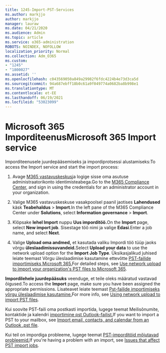 ```yaml
---
title: 1245-Import-PST-Services
ms.author: markjjo
author: markjjo
manager: lauraw
ms.date: 04/21/2020
ms.audience: Admin
ms.topic: article
ms.service: o365-administration
ROBOTS: NOINDEX, NOFOLLOW
localization_priority: Normal
ms.collection: Adm_O365
ms.custom:
- "1245"
- "1800027"
ms.assetid: ''
ms.openlocfilehash: c043569050a849a29982f6fdc4224b4e73d3ca5d
ms.sourcegitcommit: 94a687ebff18b0c61a9f049774a0682ba8b998e1
ms.translationtype: MT
ms.contentlocale: et-EE
ms.lasthandoff: 06/19/2021
ms.locfileid: "53023099"
---
```

# <a name="microsoft-365-import-service"></a><span data-ttu-id="6f830-102">Microsoft 365 Imporditeenus</span><span class="sxs-lookup"><span data-stu-id="6f830-102">Microsoft 365 Import service</span></span>

<span data-ttu-id="6f830-103">Imporditeenusele juurdepääsemiseks ja impordiprotsessi alustamiseks:</span><span class="sxs-lookup"><span data-stu-id="6f830-103">To access the Import service and start the import process:</span></span>

1. <span data-ttu-id="6f830-104">Avage [M365 vastavuskeskus](https://compliance.microsoft.com/)ja logige sisse oma asutuse administraatorikonto identimisteabega.</span><span class="sxs-lookup"><span data-stu-id="6f830-104">Go to the [M365 Compliance Center](https://compliance.microsoft.com/), and sign in using the credentials for an administrator account in your organization.</span></span>

1. <span data-ttu-id="6f830-105">Valige M365 vastavuskeskuse vasakpoolsel paanil jaotises **Lahendused** käsk **Teabehaldus**  >  **Import**.</span><span class="sxs-lookup"><span data-stu-id="6f830-105">In the left pane of the M365 Compliance Center under **Solutions**, select **Information governance** > **Import**.</span></span>

1. <span data-ttu-id="6f830-106">Klõpsake **lehel Import** nuppu **Uus imporditöö.**</span><span class="sxs-lookup"><span data-stu-id="6f830-106">On the **Import** page, select **New import job**.</span></span> <span data-ttu-id="6f830-107">Sisestage töö nimi ja valige **Edasi**.</span><span class="sxs-lookup"><span data-stu-id="6f830-107">Enter a job name, and select **Next**.</span></span>

1. <span data-ttu-id="6f830-108">Valige **Upload oma andmed,** et kasutada valiku Impordi töö tüüp jaoks võrgu **üleslaadimissuvandeid.**</span><span class="sxs-lookup"><span data-stu-id="6f830-108">Select **Upload your data** to use the network upload option for the **Import Job Type**.</span></span> <span data-ttu-id="6f830-109">Üksikasjalikud juhised leiate teemast Võrgu üleslaadimise kasutamine ettevõtte [PST-failide importimiseks Microsoft 365.](/compliance/use-network-upload-to-import-pst-files)</span><span class="sxs-lookup"><span data-stu-id="6f830-109">For detailed steps, see [Use network upload to import your organization's PST files to Microsoft 365](/compliance/use-network-upload-to-import-pst-files).</span></span>

<span data-ttu-id="6f830-110">**Impordilehele juurdepääsuks** veenduge, et teile oleks määratud vastavad õigused.</span><span class="sxs-lookup"><span data-stu-id="6f830-110">To access the **Import** page, make sure you have been assigned the appropriate permissions.</span></span> <span data-ttu-id="6f830-111">Lisateavet leiate teemast [Pst-failide importimiseks võrgu üleslaadimise kasutamine.](/microsoft-365/compliance/importing-pst-files-to-office-365#using-network-upload-to-import-pst-files)</span><span class="sxs-lookup"><span data-stu-id="6f830-111">For more info, see [Using network upload to import PST files](/microsoft-365/compliance/importing-pst-files-to-office-365#using-network-upload-to-import-pst-files).</span></span>

<span data-ttu-id="6f830-112">Kui soovite PST-faili oma postkasti importida, lugege teemat Meilisõnumite, kontaktide ja kalendri [importimine pst Outlook-failist.](https://support.office.com/article/import-email-contacts-and-calendar-from-an-outlook-pst-file-431a8e9a-f99f-4d5f-ae48-ded54b3440ac)</span><span class="sxs-lookup"><span data-stu-id="6f830-112">If you want to import a PST to your mailbox, see [Import email, contacts, and calendar from an Outlook .pst file](https://support.office.com/article/import-email-contacts-and-calendar-from-an-outlook-pst-file-431a8e9a-f99f-4d5f-ae48-ded54b3440ac).</span></span>

<span data-ttu-id="6f830-113">Kui teil on impordiga probleeme, lugege teemat [PST-imporditöid mõjutavad probleemid.](/office365/troubleshoot/pst-import-service/issues-with-pst-import-job)</span><span class="sxs-lookup"><span data-stu-id="6f830-113">If you're having a problem with an import, see [Issues that affect PST import jobs](/office365/troubleshoot/pst-import-service/issues-with-pst-import-job).</span></span>

